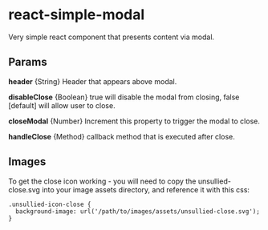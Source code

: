 # react-simple-modal

Very simple react component that presents content via modal.

## Params

**header** {String} Header that appears above modal.

**disableClose** {Boolean} true will disable the modal from closing, false [default] will allow user to close.

**closeModal** {Number} Increment this property to trigger the modal to close.

**handleClose** {Method} callback method that is executed after close.


## Images
To get the close icon working - you will need to copy the unsullied-close.svg into your image assets directory, and reference it with this css:

```
.unsullied-icon-close {
  background-image: url('/path/to/images/assets/unsullied-close.svg');
}
```

